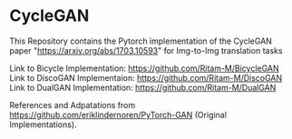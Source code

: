 # CycleGAN

This Repository contains the Pytorch implementation of the CycleGAN paper "https://arxiv.org/abs/1703.10593" for Img-to-Img translation tasks

Link to Bicycle Implementation: https://github.com/Ritam-M/BicycleGAN
Link to DiscoGAN Implementaion: https://github.com/Ritam-M/DiscoGAN
Link to DualGAN Implementation: https://github.com/Ritam-M/DualGAN

References and Adpatations from https://github.com/eriklindernoren/PyTorch-GAN (Original Implementations).
